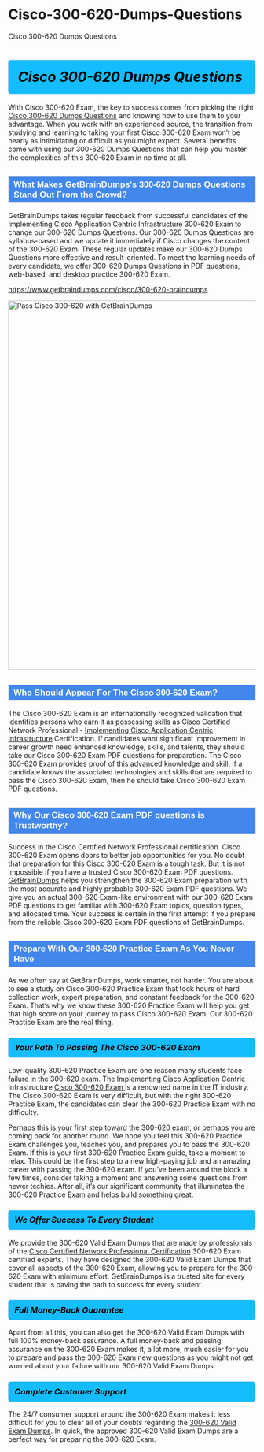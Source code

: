 # Cisco-300-620-Dumps-Questions
Cisco 300-620 Dumps Questions
<h1><strong><span style="display: block; color: #000000; background: #14BDFF; border: 0.5px solid #AED6F1; border-left: 3px solid #3498DB; padding: .6em; border-radius: 6px;">                     <em>Cisco 300-620 <span class="exam_variation">Dumps Questions</span> </em>                </span></strong>            </h1>                        <p>With Cisco 300-620 Exam, the key to success comes from picking the right <a href="https://www.getbraindumps.com/cisco/300-620-braindumps">Cisco 300-620 <span class="exam_variation">Dumps Questions</span></a> and             knowing how to use them to your advantage.             When you work with an experienced source, the transition from studying and learning to taking your first Cisco 300-620 Exam             won’t be nearly as intimidating or difficult as you might expect. Several benefits come with using our 300-620 <span class="exam_variation">Dumps Questions</span> that can             help you master the complexities of this 300-620 Exam in no time at all.</p>                        <h2 style="background: #4287ec; border: 1px solid #cccccc; padding: 5px 10px;">                <span style="color: #ffffff;">                    <span style="font-size: 11pt;">                        <span style="line-height: normal;">                            <span style="font-family: Calibri,sans-serif;">                                <strong>                                    <span style="font-size: 13.0pt;">What Makes GetBrainDumps's 300-620 <span class="exam_variation">Dumps Questions</span> Stand Out From the Crowd?</span>                                </strong>                            </span>                        </span>                    </span>                </span>            </h2>                        <p>GetBrainDumps takes regular feedback from successful candidates of the Implementing Cisco Application Centric Infrastructure 300-620 Exam to change             our 300-620 <span class="exam_variation">Dumps Questions</span>. Our 300-620 <span class="exam_variation">Dumps Questions</span> are syllabus-based and we update it immediately if Cisco changes             the content of the 300-620 Exam.             These regular updates make our 300-620 <span class="exam_variation">Dumps Questions</span> more effective and result-oriented. To meet the learning needs of every candidate,             we offer 300-620 <span class="exam_variation">Dumps Questions</span> in PDF questions, web-based, and desktop practice 300-620 Exam.</p>                                    <p><a href="https://www.getbraindumps.com/cisco/300-620-braindumps">https://www.getbraindumps.com/cisco/300-620-braindumps</a></p>                        <p><a href="https://www.getbraindumps.com/"><img src="https://www.getbraindumps.com/images/get-updated-exam-questions-with-discount-getbraindumps.jpg" class="postImage" alt="Pass Cisco 300-620 with GetBrainDumps" width="750"></a></p>                                        <h2 style="background: #4287ec; border: 1px solid #cccccc; padding: 5px 10px;">                <span style="color: #ffffff;">                    <span style="font-size: 11pt;">                        <span style="line-height: normal;">                            <span style="font-family: Calibri,sans-serif;">                                <strong>                                    <span style="font-size: 13.0pt;">Who Should Appear For The Cisco 300-620 Exam?</span>                                </strong>                            </span>                        </span>                    </span>                </span>            </h2>                        <p>The Cisco 300-620 Exam is an internationally recognized validation that identifies persons who earn it as possessing skills as             Cisco Certified Network Professional - <a href="https://www.getbraindumps.com/cisco/300-620-braindumps">Implementing Cisco Application Centric Infrastructure</a> Certification. If candidates want significant improvement in             career growth need enhanced knowledge, skills, and talents, they should take our Cisco 300-620 <span class="exam_variation2">Exam PDF questions</span> for preparation.             The Cisco 300-620 Exam provides proof of this advanced knowledge and skill. If a candidate knows the associated technologies and skills             that are required to pass the Cisco 300-620 Exam, then he should take Cisco 300-620 <span class="exam_variation2">Exam PDF questions</span>.</p>                        <h2 style="background: #4287ec; border: 1px solid #cccccc; padding: 5px 10px;">                <span style="color: #ffffff;">                    <span style="font-size: 11pt;">                        <span style="line-height: normal;">                            <span style="font-family: Calibri,sans-serif;">                                <strong>                                    <span style="font-size: 13.0pt;">Why Our Cisco 300-620 <span class="exam_variation2">Exam PDF questions</span> is Trustworthy?</span>                                </strong>                            </span>                        </span>                    </span>                </span>            </h2>                        <p>Success in the Cisco Certified Network Professional certification. Cisco 300-620 Exam opens doors to better job opportunities for you.             No doubt that preparation for this Cisco 300-620 Exam is a tough task. But it is not impossible if you have a trusted Cisco 300-620 <span class="exam_variation2">Exam PDF questions</span>.             <a href="https://www.getbraindumps.com/">GetBrainDumps</a> helps you strengthen the 300-620 Exam preparation with the most accurate and highly probable 300-620 <span class="exam_variation2">Exam PDF questions</span>. We give you an             actual 300-620 Exam-like environment with our 300-620 <span class="exam_variation2">Exam PDF questions</span> to get familiar with 300-620 Exam topics, question types, and allocated time.             Your success is certain in the first attempt if you prepare from the reliable Cisco 300-620 <span class="exam_variation2">Exam PDF questions</span> of GetBrainDumps.</p>                        <h2 style="background: #4287ec; border: 1px solid #cccccc; padding: 5px 10px;">                <span style="color: #ffffff;">                    <span style="font-size: 11pt;">                        <span style="line-height: normal;">                            <span style="font-family: Calibri,sans-serif;">                                <strong>                                    <span style="font-size: 13.0pt;">Prepare With Our 300-620 <span class="exam_variation3">Practice Exam</span> As You Never Have</span>                                </strong>                            </span>                        </span>                    </span>                </span>            </h2>                        <p>As we often say at GetBrainDumps, work smarter, not harder. You are about to see a study on Cisco 300-620 <span class="exam_variation3">Practice Exam</span> that took hours of hard collection work,             expert preparation, and constant feedback for the 300-620 Exam. That’s why we know these 300-620 <span class="exam_variation3">Practice Exam</span> will help you get that high score on your             journey to pass Cisco 300-620 Exam. Our 300-620 <span class="exam_variation3">Practice Exam</span> are the real thing.</p>                        <h3>                <strong>                    <span style="display: block; color: #000000; background: #14BDFF; border: 0.5px solid #AED6F1; border-left: 3px solid #3498DB; padding: .6em; border-radius: 6px;">                        <em>Your Path To Passing The Cisco 300-620 Exam</em>                    </span>                </strong>            </h3>                        <p>Low-quality 300-620 <span class="exam_variation3">Practice Exam</span> are one reason many students face failure in the 300-620 exam. The Implementing Cisco Application Centric Infrastructure <a href="https://www.getbraindumps.com/cisco-braindumps.html">Cisco 300-620 Exam </a>             is a renowned name in the IT industry. The Cisco 300-620 Exam is very difficult, but with the right 300-620 <span class="exam_variation3">Practice Exam</span>, the candidates can clear the             300-620 <span class="exam_variation3">Practice Exam</span> with no difficulty.</p>                        <p>Perhaps this is your first step toward the 300-620 exam, or perhaps you are coming back for another round. We hope you feel this             300-620 <span class="exam_variation3">Practice Exam</span> challenges you,             teaches you, and prepares you to pass the 300-620 Exam. If this is your first 300-620 <span class="exam_variation3">Practice Exam</span> guide, take a moment to relax. This could be the first step to             a new high-paying job and an amazing career with passing the 300-620 exam. If you’ve been around the block a few times, consider taking a moment and             answering some questions from newer techies. After all, it’s our significant community that illuminates the 300-620 <span class="exam_variation3">Practice Exam</span> and helps build something great.</p>                        <h3>                <strong>                    <span style="display: block; color: #000000; background: #14BDFF; border: 0.5px solid #AED6F1; border-left: 3px solid #3498DB; padding: .6em; border-radius: 6px;">                        <em>We Offer Success To Every Student</em>                    </span>                </strong>            </h3>                        <p>We provide the 300-620 <span class="exam_variation4">Valid Exam Dumps</span> that are made by professionals of the <a href="https://www.getbraindumps.com/cisco/ccnp-braindumps.html">Cisco Certified Network Professional Certification</a> 300-620 Exam certified experts.             They have designed the 300-620 <span class="exam_variation4">Valid Exam Dumps</span> that cover all aspects of the 300-620 Exam, allowing you to prepare for the            300-620 Exam with minimum effort.             GetBrainDumps is a trusted site for every student that is paving the path to success for every student.</p>                        <h3>                <strong>                    <span style="display: block; color: #000000; background: #14BDFF; border: 0.5px solid #AED6F1; border-left: 3px solid #3498DB; padding: .6em; border-radius: 6px;">                        <em>Full Money-Back Guarantee</em>                    </span>                </strong>            </h3>                        <p>Apart from all this, you can also get the 300-620 <span class="exam_variation4">Valid Exam Dumps</span> with full 100% money-back assurance. A full money-back and passing assurance on             the 300-620 Exam makes it,             a lot more, much easier for you to prepare and pass the 300-620 Exam new questions as you might             not get worried about your failure with our 300-620 <span class="exam_variation4">Valid Exam Dumps</span>.</p>                                    <h3>                <strong>                    <span style="display: block; color: #000000; background: #14BDFF; border: 0.5px solid #AED6F1; border-left: 3px solid #3498DB; padding: .6em; border-radius: 6px;">                        <em>Complete Customer Support</em>                    </span>                </strong>            </h3>                        <p>The 24/7 consumer support around the 300-620 Exam makes it less difficult for you to clear all of your doubts regarding the <a href="https://www.getbraindumps.com/cisco/300-620-braindumps">300-620 <span class="exam_variation4">Valid Exam Dumps</span></a>. In quick,             the approved 300-620 <span class="exam_variation4">Valid Exam Dumps</span> are a perfect way for preparing the 300-620 Exam.</p>                    
